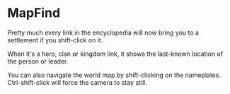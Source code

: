 # MapFind

Pretty much every link in the encyclopedia will now bring you to a settlement if you shift-click on it.

When it's a hero, clan or kingdom link, it shows the last-known location of the person or leader.

You can also navigate the world map by shift-clicking on the nameplates.  Ctrl-shift-click will force the camera to stay still.
